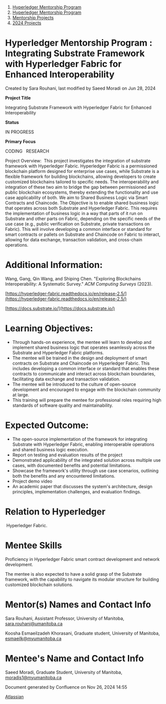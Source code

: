 1. [Hyperledger Mentorship Program](index.html)
2. [Hyperledger Mentorship Program](Hyperledger-Mentorship-Program_21954571.html)
3. [Mentorship Projects](Mentorship-Projects_21954604.html)
4. [2024 Projects](2024-Projects_21954934.html)

# Hyperledger Mentorship Program : Integrating Substrate Framework with Hyperledger Fabric for Enhanced Interoperability

Created by Sara Rouhani, last modified by Saeed Moradi on Jun 28, 2024

**Project Title**

Integrating Substrate Framework with Hyperledger Fabric for Enhanced Interoperability

**Status**

IN PROGRESS

**Primary Focus**

CODING   RESEARCH

Project Overview:  This project investigates the integration of substrate framework with Hyperledger Fabric. Hyperledger Fabric is a permissioned blockchain platform designed for enterprise use cases, while Substrate is a flexible framework for building blockchains, allowing developers to create customized blockchains tailored to specific needs. The interoperability and integration of these two aim to bridge the gap between permissioned and public blockchain ecosystems, thereby extending the functionality and use case applicability of both. We aim to Shared Business Logic via Smart Contracts and Chaincode. The Objective is to enable shared business logic that operates across both Substrate and Hyperledger Fabric. This requires the implementation of business logic in a way that parts of it run on Substrate and other parts on Fabric, depending on the specific needs of the use case (e.g., public verification on Substrate, private transactions on Fabric). This will involve developing a common interface or standard for smart contracts or pallets on Substrate and Chaincode on Fabric to interact, allowing for data exchange, transaction validation, and cross-chain operations.

# Additional Information:

Wang, Gang, Qin Wang, and Shiping Chen. "Exploring Blockchains Interoperability: A Systematic Survey." *ACM Computing Surveys* (2023).

[https://hyperledger-fabric.readthedocs.io/en/release-2.5/](https://hyperledger-fabric.readthedocs.io/en/release-2.5/)

[https://docs.substrate.io/](https://docs.substrate.io/)

# Learning Objectives:

- Through hands-on experience, the mentee will learn to develop and implement shared business logic that operates seamlessly across the Substrate and Hyperledger Fabric platforms.
- The mentee will be trained in the design and deployment of smart contracts on Substrate and Chaincode on Hyperledger Fabric. This includes developing a common interface or standard that enables these contracts to communicate and interact across blockchain boundaries, facilitating data exchange and transaction validation.
- The mentee will be introduced to the culture of open-source development and encouraged to engage with the blockchain community at large.
- This training will prepare the mentee for professional roles requiring high standards of software quality and maintainability.

# Expected Outcome:

- The open-source implementation of the framework for integrating Substrate with Hyperledger Fabric, enabling interoperable operations and shared business logic execution.
- Report on testing and evaluation results of the project
- Demonstrated applicability of the integrated solution across multiple use cases, with documented benefits and potential limitations.
- Showcase the framework's utility through use case scenarios, outlining both the benefits and any encountered limitations.
- Project demo video
- An academic paper that discusses the system's architecture, design principles, implementation challenges, and evaluation findings.

# Relation to Hyperledger

 Hyperledger Fabric.

# Mentee Skills

Proficiency in Hyperledger Fabric smart contract development and network development. 

The mentee is also expected to have a solid grasp of the Substrate framework, with the capability to navigate its modular structure for building customized blockchain solutions.

# Mentor(s) Names and Contact Info

Sara Rouhani, Assistant Professor, University of Manitoba, [sara.rouhani@umanitoba.ca](mailto:sara.rouhani@umanitoba.ca)

Koosha Esmaeilzadeh Khorasani, Graduate student, University of Manitoba, [esmaeilk@myumanitoba.ca](mailto:esmaeilk@myumanitoba.ca)

# Mentee's Name and Contact Info

Saeed Moradi, Graduate Student, University of Manitoba, [moradis1](mailto:moradis1@myumanitoba.ca)[@myumanitoba.ca](mailto:sara.rouhani@umanitoba.ca)

Document generated by Confluence on Nov 26, 2024 14:55

[Atlassian](http://www.atlassian.com/)

